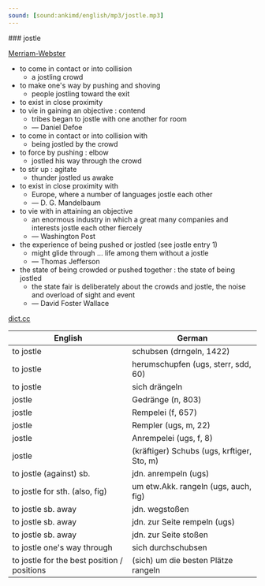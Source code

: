 ```yaml
---
sound: [sound:ankimd/english/mp3/jostle.mp3]
---
```


\### jostle

[Merriam-Webster](https://www.merriam-webster.com/dictionary/jostle)

- to come in contact or into collision
    - a jostling crowd
- to make one's way by pushing and shoving
    - people jostling toward the exit
- to exist in close proximity
- to vie in gaining an objective : contend
    - tribes began to jostle with one another for room
    - — Daniel Defoe
- to come in contact or into collision with
    - being jostled by the crowd
- to force by pushing : elbow
    - jostled his way through the crowd
- to stir up : agitate
    - thunder jostled us awake
- to exist in close proximity with
    - Europe, where a number of languages jostle each other
    - — D. G. Mandelbaum
- to vie with in attaining an objective
    - an enormous industry in which a great many companies and interests jostle each other fiercely
    - — Washington Post
- the experience of being pushed or jostled (see jostle entry 1)
    - might glide through … life among them without a jostle
    - — Thomas Jefferson
- the state of being crowded or pushed together : the state of being jostled
    - the state fair is deliberately about the crowds and jostle, the noise and overload of sight and event
    - — David Foster Wallace

[dict.cc](https://www.dict.cc/jostle)

| English        | German       |
| -------------- | ------------ |
| to jostle | schubsen (drngeln, 1422) |
| to jostle | herumschupfen (ugs, sterr, sdd, 60) |
| to jostle | sich drängeln |
| jostle | Gedränge (n, 803) |
| jostle | Rempelei (f, 657) |
| jostle | Rempler (ugs, m, 22) |
| jostle | Anrempelei (ugs, f, 8) |
| jostle | (kräftiger) Schubs (ugs, krftiger, Sto, m) |
| to jostle (against) sb. | jdn. anrempeln (ugs) |
| to jostle for sth. (also, fig) | um etw.Akk. rangeln (ugs, auch, fig) |
| to jostle sb. away | jdn. wegstoßen |
| to jostle sb. away | jdn. zur Seite rempeln (ugs) |
| to jostle sb. away | jdn. zur Seite stoßen |
| to jostle one's way through | sich durchschubsen |
| to jostle for the best position / positions | (sich) um die besten Plätze rangeln |
